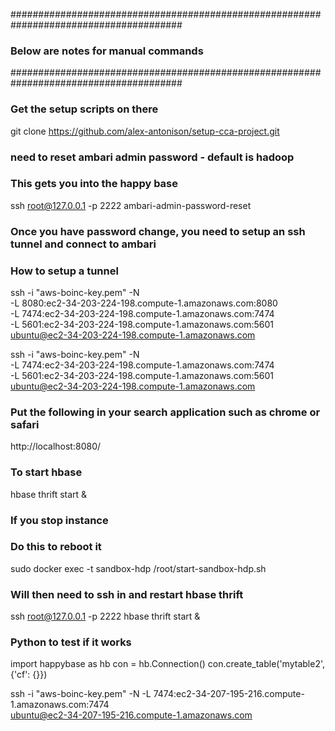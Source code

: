 
#######################################################################################
### Below are notes for manual commands
#######################################################################################

### Get the setup scripts on there
git clone https://github.com/alex-antonison/setup-cca-project.git

### need to reset ambari admin password - default is hadoop
### This gets you into the happy base
ssh root@127.0.0.1 -p 2222
ambari-admin-password-reset

### Once you have password change, you need to setup an ssh tunnel and connect to ambari

### How to setup a tunnel
ssh -i "aws-boinc-key.pem" -N \
-L 8080:ec2-34-203-224-198.compute-1.amazonaws.com:8080 \
-L 7474:ec2-34-203-224-198.compute-1.amazonaws.com:7474 \
-L 5601:ec2-34-203-224-198.compute-1.amazonaws.com:5601 \
 ubuntu@ec2-34-203-224-198.compute-1.amazonaws.com

ssh -i "aws-boinc-key.pem" -N \
-L 7474:ec2-34-203-224-198.compute-1.amazonaws.com:7474 \
-L 5601:ec2-34-203-224-198.compute-1.amazonaws.com:5601 \
 ubuntu@ec2-34-203-224-198.compute-1.amazonaws.com



### Put the following in your search application such as chrome or safari
http://localhost:8080/

### To start hbase
hbase thrift start &

### If you stop instance
### Do this to reboot it
sudo docker exec -t sandbox-hdp /root/start-sandbox-hdp.sh

### Will then need to ssh in and restart hbase thrift
ssh root@127.0.0.1 -p 2222
hbase thrift start &

### Python to test if it works
import happybase as hb
con = hb.Connection()
con.create_table('mytable2', {'cf': {}})


ssh -i "aws-boinc-key.pem" -N -L 7474:ec2-34-207-195-216.compute-1.amazonaws.com:7474 \
ubuntu@ec2-34-207-195-216.compute-1.amazonaws.com
